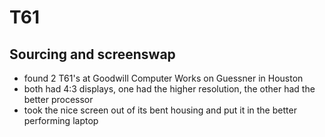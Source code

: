 # T61

## Sourcing and screenswap
* found 2 T61's at Goodwill Computer Works on Guessner in Houston
* both had 4:3 displays, one had the higher resolution, the other had the better processor
* took the nice screen out of its bent housing and put it in the better performing laptop
